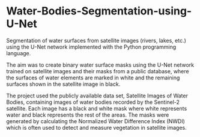 # Water-Bodies-Segmentation-using-U-Net
Segmentation of water surfaces from satellite images (rivers, lakes, etc.) using the U-Net network implemented with the Python programming language.

The aim was to create binary water surface masks using the U-Net network trained on satellite images and their masks from a public database, where the surfaces of water elements are marked in white and the remaining surfaces shown in the satellite image in black.

The project used the publicly available data set, Satellite Images of Water Bodies, containing images of water bodies recorded by the Sentinel-2 satellite. Each image has a black and white mask where white represents water and black represents the rest of the areas. The masks were generated by calculating the Normalized Water Difference Index (NWDI) which is often used to detect and measure vegetation in satellite images.
